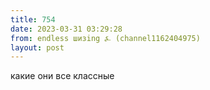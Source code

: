 ```yaml
---
title: 754
date: 2023-03-31 03:29:28
from: endless шизing ⍼ (channel1162404975)
layout: post
---
```


какие они все классные
